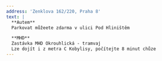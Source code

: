 ```yaml
---
address: 'Zenklova 162/220, Praha 8'
text: |
  **Autem**
  Parkovat můžeete zdarma v ulici Pod Hliništěm

  **MHD**
  Zastávka MHD Okrouhlická - tramvaj
  Lze dojít i z metra C Kobylisy, počítejte 8 minut chůze
---
```


